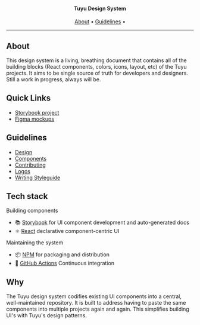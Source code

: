 <h4 align="center">Tuyu Design System</h4>
      
<p align="center">
  <a href="#about">About</a> •
  <a href="#guidelines">Guidelines</a> •
</p>

---

## About

This design system is a living, breathing document that contains all of the building blocks (React components, colors, icons, layout, etc) of the Tuyu projects. It aims to be single source of truth for developers and designers. Still a work in progress, always will be.

## Quick Links

- [Storybook project](https://tuyu.github.io/tuyu-design-system/)
- [Figma mockups]()

## Guidelines

- [Design](./guidelines/design-guidelines.md)
- [Components](./guidelines/component-usage.md)
- [Contributing](./guidelines/component-usage.md)
- [Logos](./guidelines/design-guidelines.md)
- [Writing Styleguide](./guidelines/style-guidelines.md)

## Tech stack

Building components

- 📚 [Storybook](https://storybook.js.org) for UI component development and auto-generated docs
- ⚛️ [React](https://reactjs.org/) declarative component-centric UI

Maintaining the system

- 📦 [NPM](https://www.npmjs.com/) for packaging and distribution
- 🚥 [GitHub Actions](https://docs.github.com/en/actions/automating-builds-and-tests/about-continuous-integration) Continuous integration

## Why

The Tuyu design system codifies existing UI components into a central, well-maintained repository. It is built to address having to paste the same components into multiple projects again and again. This simplifies building UI's with Tuyu's design patterns.

